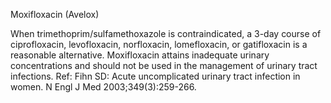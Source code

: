 Moxifloxacin (Avelox)

When trimethoprim/sulfamethoxazole is contraindicated, a 3-day course of ciprofloxacin, levofloxacin, norfloxacin, lomefloxacin, or gatifloxacin is a reasonable alternative. Moxifloxacin attains inadequate urinary concentrations and should not be used in the management of urinary tract infections. Ref: Fihn SD: Acute uncomplicated urinary tract infection in women. N Engl J Med 2003;349(3):259-266.